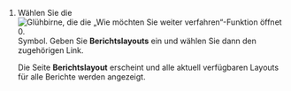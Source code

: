 1. Wählen Sie die ![Glühbirne, die die „Wie möchten Sie weiter verfahren“-Funktion öffnet 0.](../media/ui-search/search_small.png "Sagen Sie mir, was Sie tun möchten") Symbol. Geben Sie **Berichtslayouts** ein und wählen Sie dann den zugehörigen Link.

   Die Seite **Berichtslayout** erscheint und alle aktuell verfügbaren Layouts für alle Berichte werden angezeigt.